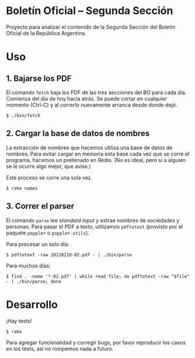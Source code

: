 # Boletín Oficial – Segunda Sección

Proyecto para analizar el contenido de la Segunda Sección del Boletín
Oficial de la República Argentina.

# Uso

## 1. Bajarse los PDF

El comando `fetch` baja los PDF de las tres secciones del BO para
cada día.  Comienza del día de hoy hacia atrás. Se puede cortar en
cualquier momento (Ctrl-C) y al correrlo nuevamente arranca desde donde
dejó.

    $ ./bin/fetch

## 2. Cargar la base de datos de nombres

La extracción de nombres que hacemos utiliza una base de datos de
nombres.  Para evitar cargar en memoria esta base cada vez que se corre
el programa, hacemos un prellenado en Redis. (No es ideal, pero si a
alguien se le ocurre algo mejor, que avise.)

Este proceso se corre una sola vez.

    $ rake names

## 3. Correr el parser

El comando `parse` lee _standard input_ y extrae nombres de sociedades y
personas.  Para pasar el PDF a texto, utilizamos `pdftotext` (provisto
por el paquete `poppler` o `poppler-utils`).

Para procesar un solo día:

    $ pdftotext -raw 20120210-02.pdf - | ./bin/parse

Para muchos días:

    $ find . -name '*-02.pdf' | while read file; do pdftotext -raw "$file" - | ./bin/parse; done

# Desarrollo

¡Hay tests!

    $ rake

Para agregar funcionalidad y corregir bugs, por favor reproducir los
casos en los tests, así no rompemos nada a futuro.
